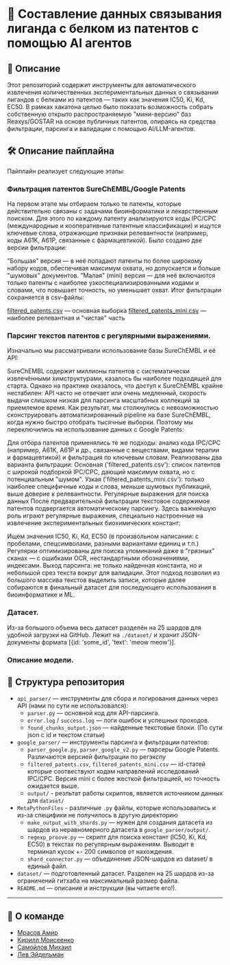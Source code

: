 # 🧬 Составление данных связывания лиганда с белком из патентов с помощью AI агентов

## 📖 Описание

Этот репозиторий содержит инструменты для автоматического извлечения количественных экспериментальных данных о связывании лигандов с белками из патентов — таких как значения IC50, Ki, Kd, EC50.
В рамках хакатона целью было показать возможность собрать собственную открыто распространяемую "мини-версию" баз Reaxys/GOSTAR на основе публичных патентов, опираясь на средства фильтрации, парсинга и валидации с помощью AI/LLM-агентов.

## 🛠️ Описание пайплайна

Пайплайн реализует следующие этапы:

### Фильтрация патентов SureChEMBL/Google Patents
На первом этапе мы отбираем только те патенты, которые действительно связаны с задачами биоинформатики и лекарственным поиском.
Для этого по каждому патенту анализируются коды IPC/CPC (международные и кооперативные патентные классификации) и ищутся ключевые слова, отражающие признаки релевантности (например, коды A61K, A61P, связанные с фармацевтикой).
Было создано две версии фильтрации:

"Большая" версия — в неё попадают патенты по более широкому набору кодов, обеспечивая максимум охвата, но допускается и больше "шумовых" документов.
"Малая" (mini) версия — для неё включаются только патенты с наиболее узкоспециализированными кодами и словами, что повышает точность, но уменьшает охват.
Итог фильтрации сохраняется в csv-файлы:

[filtered_patents.csv](google_parser/filtered_patents.csv) — основная выборка
[filtered_patents_mini.csv](google_parser/filtered_patents_mini.csv) — наиболее релевантная и "чистая" часть

### Парсинг текстов патентов c регулярными выражениями.
Изначально мы рассматривали использование базы SureChEMBL и её API:

SureChEMBL содержит миллионы патентов с систематически извлечёнными химструктурами, казалось бы наиболее подходящей для старта.
Однако на практике оказалось, что доступ к SureChEMBL крайне нестабилен: API часто не отвечает или очень медленный, скорость выдачи слишком низкая для парсинга масштабных коллекций за приемлемое время.
Как результат, мы столкнулись с невозможностью сконструировать автоматизированный pipeline на базе SureChEMBL, когда нужно быстро отобрать тысячные выборки.
Поэтому мы переключились на использование данных с Google Patents:

Для отбора патентов применялись те же подходы: анализ кода IPC/CPC (например, A61K, A61P и др., связанные с веществами, видами терапии и фармацевтикой) и фильтрация по ключевым словам.
Реализованы два варианта фильтрации:
Основная ('filtered_patents.csv'): список патентов c широкой подборкой IPC/CPC, дающий максимум охвата, но с потенциальным "шумом".
Узкая ('filtered_patents_mini.csv'): только наиболее специфичные коды и слова, меньше шумовых публикаций, выше доверие к релевантности.
Регулярные выражения для поиска данных
После предварительной фильтрации текстовое содержимое патентов подвергается автоматическому парсингу.
Здесь важнейшую роль играют регулярные выражения, специально настроенные на извлечение экспериментальных биохимических констант:

Ищем значения IC50, Ki, Kd, EC50 (в произвольном написании: с пробелами, спецсимволами, разными вариантами единиц и т.п.)
Регулярки оптимизированы для поиска упоминаний даже в "грязных" сканах — с ошибками OCR, нестандартными обозначениями, индексами.
Выход парсинга: не только найденная константа, но и небольшой срез текста вокруг для валидации.
Этот подход позволил из большого массива текстов выделить записи, которые далее собираются в финальный датасет для последующего использования в биоинформатике и ML.
### Датасет.
Из-за большого объема весь датасет разделён на 25 шардов для удобной загрузки на GitHub. Лежит на `./dataset/` и хранит JSON-документы формата [{id: 'some_id', 'text': 'meow meow'}].
### Описание модели.

## 📁 Структура репозитория

- `api_parser/` — инструменты для сбора и логирования данных через API (нами по сути не использовался):
   - `parser.py` — основной код для API-парсинга.
   - `error.log` / `success.log` — логи ошибок и успешных проходов.
   - `found_chunks_output.json` — найденные текстовые блоки. (По сути json с id и текстом статьи)
- `google_parser/` — инструменты парсинга и фильтрации патентов:
   - `parser_google.py`, `parser_google_v2.py` — парсеры Google Patents. Различаются версией фильтрации по регэкспу
   - `filtered_patents.csv`, `filtered_patents_mini.csv` — id-статей которые соотвествуют кодам направлений исследований IPC/CPC. Версия mini с более жесткой фильтрацией, но точность ожидается выше.
   - `output/` - резльтат работы скриптов, является источником данных для `dataset/`
- `MetaPythonFiles` - различные `.py` файлы, которые использовались и из-за специфики не получилось в другую директорию
   - `make_output_with_shards.py` — нужен для создания датасета из шардов из неравномерного датасета в `google_parser/output/`.
   - `regexp_proove.py` — скрипт для поиска констант (IC50, Ki, Kd, EC50) в текстах по регулярным выражениям. Выводит в терминал кусок +- 200 символов от нахождения.
   - `shard_connector.py` — объединение JSON-шардов из dataset/ в единый файл.
- `dataset/` — подготовленный датасет. Разделен на 25 шардов из-за ограничений гитхаба на максимальный размер файла.
- `README.md` — описание и инструкции (вы читаете его!).





---

## 👥 О команде
- [Мрасов Амир](https://t.me/jdeqk)
- [Кирилл Моисеенко](https://github.com/miau-murk)
- [Самойлов Михаил](https://t.me/samoilov_ma)
- [Лев Эйдельман](https://new.embassies.gov.il/russia/ru)
